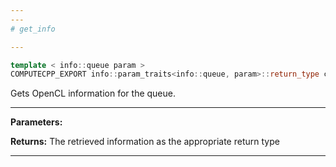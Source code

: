 ```yaml
---
---
# get_info

---
```


```cpp
template < info::queue param >
COMPUTECPP_EXPORT info::param_traits<info::queue, param>::return_type cl::sycl::queue::get_info() const
```


Gets OpenCL information for the queue. 


---
**Parameters:**

**Returns:** The retrieved information as the appropriate return type 

---
